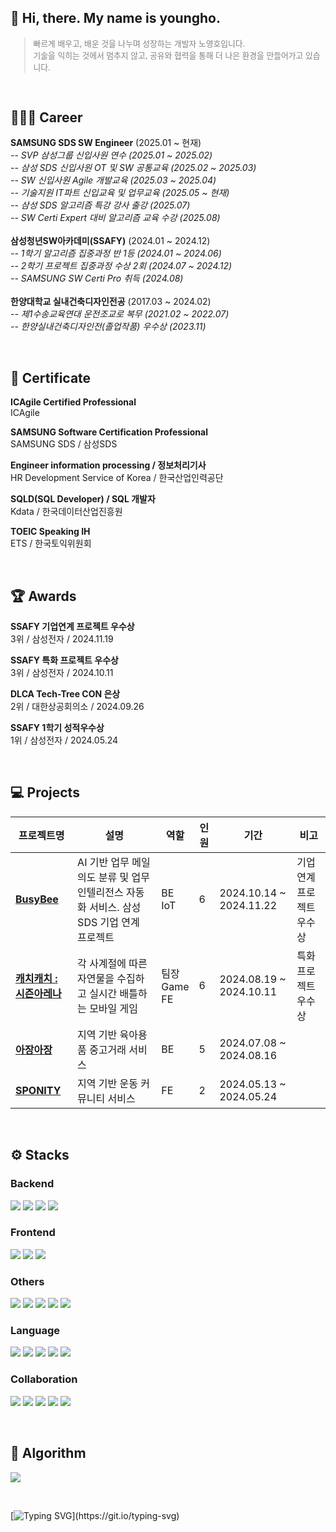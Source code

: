 ## 🌱 Hi, there. My name is youngho.

<blockquote style="color: gray; font-size: 0.8rem;">
빠르게 배우고, 배운 것을 나누며 성장하는 개발자 노영호입니다.<br>
기술을 익히는 것에서 멈추지 않고, 공유와 협력을 통해 더 나은 환경을 만들어가고 있습니다.
</blockquote>

<br>

## 🧑🏻‍💻 Career

**SAMSUNG SDS SW Engineer** (2025.01 ~ 현재)<br>
*-- SVP 삼성그룹 신입사원 연수 (2025.01 ~ 2025.02)*<br>
*-- 삼성 SDS 신입사원 OT 및 SW 공통교육 (2025.02 ~ 2025.03)*<br>
*-- SW 신입사원 Agile 개발교육 (2025.03 ~ 2025.04)*<br>
*-- 기술지원 IT파트 신입교육 및 업무교육 (2025.05 ~ 현재)*<br>
*-- 삼성 SDS 알고리즘 특강 강사 출강 (2025.07)*<br>
*-- SW Certi Expert 대비 알고리즘 교육 수강 (2025.08)*<br>
<br>
**삼성청년SW아카데미(SSAFY)** (2024.01 ~ 2024.12)<br>
*-- 1학기 알고리즘 집중과정 반 1등 (2024.01 ~ 2024.06)*<br>
*-- 2학기 프로젝트 집중과정 수상 2회 (2024.07 ~ 2024.12)*<br>
*-- SAMSUNG SW Certi Pro 취득 (2024.08)*<br>
<br>
**한양대학교 실내건축디자인전공** (2017.03 ~ 2024.02)<br>
*-- 제1수송교육연대 운전조교로 복무 (2021.02 ~ 2022.07)*<br>
*-- 한양실내건축디자인전(졸업작품) 우수상 (2023.11)*<br>

<br>

## 🏅 Certificate

**ICAgile Certified Professional**
<br>ICAgile

**SAMSUNG Software Certification Professional**
<br>SAMSUNG SDS / 삼성SDS

**Engineer information processing / 정보처리기사**
<br>HR Development Service of Korea / 한국산업인력공단

**SQLD(SQL Developer) / SQL 개발자**
<br>Kdata / 한국데이터산업진흥원

**TOEIC Speaking IH**
<br>ETS / 한국토익위원회

<br>

## 🏆 Awards

**SSAFY 기업연계 프로젝트 우수상**
<br>3위 / 삼성전자 / 2024.11.19

**SSAFY 특화 프로젝트 우수상**
<br>3위 / 삼성전자 / 2024.10.11

**DLCA Tech-Tree CON 은상**
<br>2위 / 대한상공회의소 / 2024.09.26

**SSAFY 1학기 성적우수상**
<br>1위 / 삼성전자 / 2024.05.24

<br>  

## 💻 Projects

| 프로젝트명                                                                  | 설명                                                                                      | 역할         | 인원 | 기간                    | 비고                                     |
| --------------------------------------------------------------------------- | ----------------------------------------------------------------------------------------- | ------------ | ---- | ----------------------- | ---------------------------------------- |
| **[BusyBee](https://hammerhead-mind-826.notion.site/BusyBee-236da46d12d680f3b187c17a3bec49e3)** | AI 기반 업무 메일 의도 분류 및 업무 인텔리전스 자동화 서비스. 삼성 SDS 기업 연계 프로젝트 | BE<br>IoT | 6 | 2024.10.14 ~ 2024.11.22 | 기업연계 프로젝트 우수상 |
| **[캐치캐치 : 시즌아레나](https://hammerhead-mind-826.notion.site/236da46d12d68087b594ecc0d1b3faf4)** | 각 사계절에 따른 자연물을 수집하고 실시간 배틀하는 모바일 게임 | 팀장<br>Game<br>FE | 6 | 2024.08.19 ~ 2024.10.11 | 특화 프로젝트 우수상 |
| **[아장아장](https://hammerhead-mind-826.notion.site/236da46d12d680f19b0ff79b4c19dca6)** | 지역 기반 육아용품 중고거래 서비스 | BE | 5 | 2024.07.08 ~ 2024.08.16 | |
| **[SPONITY](https://hammerhead-mind-826.notion.site/SPONITY-236da46d12d68020a232e000e498f86f)** | 지역 기반 운동 커뮤니티 서비스 | FE | 2 | 2024.05.13 ~ 2024.05.24 | |

<br>  

## ⚙️ Stacks

### Backend
<img src="https://img.shields.io/badge/Spring Boot-6DB33F?style=flat-square&logo=springboot&logoColor=white"/> <img src="https://img.shields.io/badge/Spring Security-6DB33F?style=flat-square&logo=springsecurity&logoColor=white"/> <img src="https://img.shields.io/badge/Node.js-5FA04E?style=flat-square&logo=nodedotjs&logoColor=white"/> <img src="https://img.shields.io/badge/Socket.io-010101?style=flat-square&logo=socketdotio&logoColor=white"/>

### Frontend
<img src="https://img.shields.io/badge/Vue.js-4FC08D?style=flat-square&logo=vuedotjs&logoColor=white"/> <img src="https://img.shields.io/badge/Tailwind CSS-06B6D4?style=flat-square&logo=tailwindcss&logoColor=white"/> <img src="https://img.shields.io/badge/React-61DAFB?style=flat-square&logo=react&logoColor=black"/>

### Others
<img src="https://img.shields.io/badge/Elasticsearch-005571?style=flat-square&logo=elasticsearch&logoColor=white"/> <img src="https://img.shields.io/badge/MySQL-4479A1?style=flat-square&logo=mysql&logoColor=white"/> <img src="https://img.shields.io/badge/Redis-FF4438?style=flat-square&logo=redis&logoColor=white"/> <img src="https://img.shields.io/badge/Arduino-00878F?style=flat-square&logo=arduino&logoColor=white"/> <img src="https://img.shields.io/badge/Amazon AWS-FF9900?style=flat-square&logo=amazonaws&logoColor=white"/>

### Language
<img src="https://img.shields.io/badge/Java-e14a3a?style=flat-square&logo=java&logoColor=white"/> <img src="https://img.shields.io/badge/C++-00599C?style=flat-square&logo=cplusplus&logoColor=white"/> <img src="https://img.shields.io/badge/C-A8B9CC?style=flat-square&logo=c&logoColor=black"/> <img src="https://img.shields.io/badge/JavaScript-F7DF1E?style=flat-square&logo=javascript&logoColor=black"/> <img src="https://img.shields.io/badge/Python-3776AB?style=flat-square&logo=python&logoColor=white"/>

### Collaboration
<img src="https://img.shields.io/badge/GitHub-181717?style=flat-square&logo=github&logoColor=white"> <img src="https://img.shields.io/badge/GitLab-FC6D26?style=flat-square&logo=gitlab&logoColor=white"> <img src="https://img.shields.io/badge/Jira-0052CC?style=flat-square&logo=jira&logoColor=white"> <img src="https://img.shields.io/badge/Notion-000000?style=flat-square&logo=notion&logoColor=white"> <img src="https://img.shields.io/badge/Slack-4A154B?style=flat-square&logo=slack&logoColor=white">

<br>

## 💯 Algorithm

<a href="https://solved.ac/bluessom"><img src="http://mazassumnida.wtf/api/v2/generate_badge?boj=bluessom"></a>

<br>

[![Typing SVG](https://readme-typing-svg.demolab.com?font=Alkatra&weight=500&size=45&duration=7000&pause=3&color=222222&center=false&vCenter=false&repeat=true&width=1000&height=100&lines=Thank+You!)](https://git.io/typing-svg)
